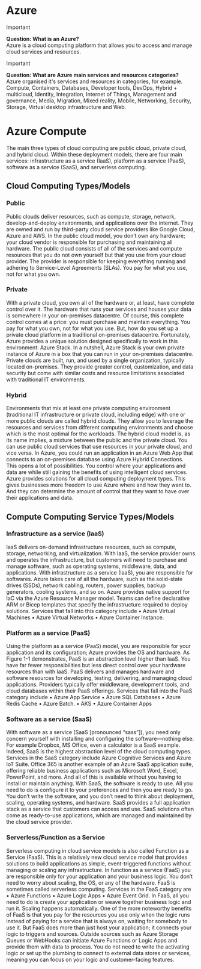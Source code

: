 # Azure

> [!important]
> **Question: What is an Azure?** 
> <br>Azure is a cloud computing platform that allows you to access and manage cloud services and resources.


> [!important]
> **Question: What are Azure main services and resources categories?** 
> <br> Azure organised it's services and resources in categories, for example. 
> <br> Compute, Containers, Databases, Developer tools, DevOps, Hybrid + multicloud, Identity, Integration, Internet of Things, Management and governance, Media, Migration, Mixed reality, Mobile, Networking, Security, Storage, Virtual desktop infrastructure and Web.


# Azure Compute
The main three types of cloud computing are public cloud, private cloud, and hybrid cloud. Within these deployment models, there are four main services: infrastructure as a service (IaaS), platform as a service (PaaS), software as a service (SaaS), and serverless computing.
## Cloud Computing Types/Models

### Public
Public clouds deliver resources, such as compute, storage, network, develop-and-deploy environments, and applications over the internet. They are owned and run by third-party cloud service providers like Google Cloud, Azure and AWS.
In the public cloud model, you don’t own any hardware; your cloud vendor is responsible for purchasing and maintaining all hardware. The public cloud consists of all of the services and compute resources that you do not own yourself but that you use from your cloud provider. The provider is responsible for keeping everything running and adhering to Service-Level Agreements (SLAs). You pay for what you use, not for what you own.

### Private
With a private cloud, you own all of the hardware or, at least, have complete control over it. The hardware that runs your services and houses your data is somewhere in your on-premises datacentre. Of course, this complete control comes at a price: you must purchase and maintain everything. You pay for what you own, not for what you use. But, how do you set up a private cloud platform in a traditional on-premises datacentre. Fortunately, Azure provides a unique solution designed specifically to work in this environment: Azure Stack. In a nutshell, Azure Stack is your own private instance of Azure in a box that you can run in your on-premises datacentre.
Private clouds are built, run, and used by a single organization, typically located on-premises. They provide greater control, customization, and data security but come with similar costs and resource limitations associated with traditional IT environments.
### Hybrid
Environments that mix at least one private computing environment (traditional IT infrastructure or private cloud, including edge) with one or more public clouds are called hybrid clouds. They allow you to leverage the resources and services from different computing environments and choose which is the most optimal for the workloads.
The hybrid cloud model is, as its name implies, a mixture between the public and the private cloud. You can use public cloud services that use resources in your private cloud, and vice versa. In Azure, you could run an application in an Azure Web App that connects to an on-premises database using Azure Hybrid Connections. This opens a lot of possibilities. You control where your applications and data are while still gaining the benefits of using intelligent cloud services. Azure provides solutions for all cloud computing deployment types. This gives businesses more freedom to use Azure where and how they want to. And they can determine the amount of control that they want to have over their applications and data.
## Compute Computing Service Types/Models

### Infrastructure as a service (IaaS)
IaaS delivers on-demand infrastructure resources, such as compute, storage, networking, and virtualization. With IaaS, the service provider owns and operates the infrastructure, but customers will need to purchase and manage software, such as operating systems, middleware, data, and applications.
With infrastructure as a service (IaaS), you are responsible for softwares. Azure takes care of all the hardware, such as the solid-state drives (SSDs), network cabling, routers, power supplies, backup generators, cooling systems, and so on. 
Azure provides native support for IaC via the Azure Resource Manager model. Teams can define declarative ARM or Bicep templates that specify the infrastructure required to deploy solutions.
Services that fall into this category include 
•	Azure Virtual Machines
•	Azure Virtual Networks
•	Azure Container Instance.

### Platform as a service (PaaS)
Using the platform as a service (PaaS) model, you are responsible for your application and its configuration; Azure provides the OS and hardware. As Figure 1-1 demonstrates, PaaS is an abstraction level higher than IaaS. You have far fewer responsibilities but less direct control over your hardware resources than with IaaS. 
PaaS delivers and manages hardware and software resources for developing, testing, delivering, and managing cloud applications. Providers typically offer middleware, development tools, and cloud databases within their PaaS offerings.
Services that fall into the PaaS category include 
•	Azure App Service
•	Azure SQL Databases
•	Azure Redis Cache
•	Azure Batch.
•	AKS
•	Azure Container Apps

### Software as a service (SaaS)
With software as a service (SaaS [pronounced “sass”]), you need only concern yourself with installing and configuring the software—nothing else. For example Dropbox, MS Office, even a calculator is a SaaS example. Indeed, SaaS is the highest abstraction level of the cloud computing types. Services in the SaaS category include Azure Cognitive Services and Azure IoT Suite. Office 365 is another example of an Azure SaaS application suite, offering reliable business applications such as Microsoft Word, Excel, PowerPoint, and more. And all of this is available without you having to install or maintain anything. With SaaS, the software is ready to use. All you need to do is configure it to your preferences and then you are ready to go. You don’t write the software, and you don’t need to think about deployment, scaling, operating systems, and hardware.
SaaS provides a full application stack as a service that customers can access and use. SaaS solutions often come as ready-to-use applications, which are managed and maintained by the cloud service provider.

### Serverless/Function as a Service
Serverless computing in cloud service models is also called Function as a Service (FaaS). This is a relatively new cloud service model that provides solutions to build applications as simple, event-triggered functions without managing or scaling any infrastructure.
In function as a service (FaaS) you are responsible only for your application and your business logic. You don’t need to worry about scaling, the OS, or any of the hardware. FaaS is sometimes called serverless computing. 
Services in the FaaS category are 
• Azure Functions
• Azure Logic Apps
• Azure Event Grid.
In FaaS, all you need to do is create your application or weave together business logic and run it. Scaling happens automatically. One of the more noteworthy benefits of FaaS is that you pay for the resources you use only when the logic runs instead of paying for a service that is always on, waiting for somebody to use it. But FaaS does more than just host your application; it connects your logic to triggers and sources. Outside sources such as Azure Storage Queues or WebHooks can initiate Azure Functions or Logic Apps and provide them with data to process. You do not need to write the activating logic or set up the plumbing to connect to external data stores or services, meaning you can focus on your logic and customer-facing features.
